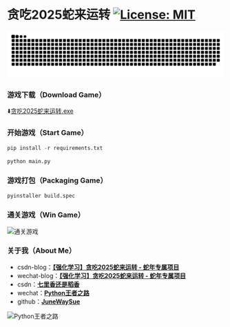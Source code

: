 # 贪吃2025蛇来运转   [![License: MIT](https://img.shields.io/badge/License-MIT-yellow.svg)](https://opensource.org/licenses/MIT)

<picture>
  <source
    media="(prefers-color-scheme: dark)"
    srcset="https://raw.githubusercontent.com/platane/snk/output/github-contribution-grid-snake-dark.svg"
  />
  <source
    media="(prefers-color-scheme: light)"
    srcset="https://raw.githubusercontent.com/platane/snk/output/github-contribution-grid-snake.svg"
  />
  <img
    alt="github contribution grid snake animation"
    src="https://raw.githubusercontent.com/platane/snk/output/github-contribution-grid-snake.svg"
  />
</picture>

### 游戏下载（Download Game）

⬇️[贪吃2025蛇来运转.exe](https://github.com/JuneWaySue/my_snake_ai/releases/download/%E8%B4%AA%E5%90%832025%E8%9B%87%E6%9D%A5%E8%BF%90%E8%BD%AC-v1.0.0/2025.exe)

### 开始游戏（Start Game）

```python
pip install -r requirements.txt
```

```python
python main.py
```

### 游戏打包（Packaging Game）

```python
pyinstaller build.spec
```

### 通关游戏（Win Game）
![通关游戏](https://cdn.jsdelivr.net/gh/JuneWaySue/note-gen-image-sync@main/4b3141ca-db18-4790-8dc3-01c76f8cd054.gif)

### 关于我（About Me）
- csdn-blog：**[【强化学习】贪吃2025蛇来运转 - 蛇年专属项目](https://blog.csdn.net/sinat_39629323/article/details/149372352)**
- wechat-blog：**[【强化学习】贪吃2025蛇来运转 - 蛇年专属项目](https://mp.weixin.qq.com/s/08MMCGpNxbvqT56OtJwsiQ)**
- csdn：**[七里香还是稻香](https://blog.csdn.net/sinat_39629323)**
- wechat：**[Python王者之路](https://user-images.githubusercontent.com/45711125/234814025-af439d36-d595-434d-bb51-e138b0c7738d.jpg)**
- github：**[JuneWaySue](https://github.com/JuneWaySue)**

![Python王者之路](https://user-images.githubusercontent.com/45711125/135013611-4c5d58da-bdac-4034-a93b-8d1c66899b53.jpg)